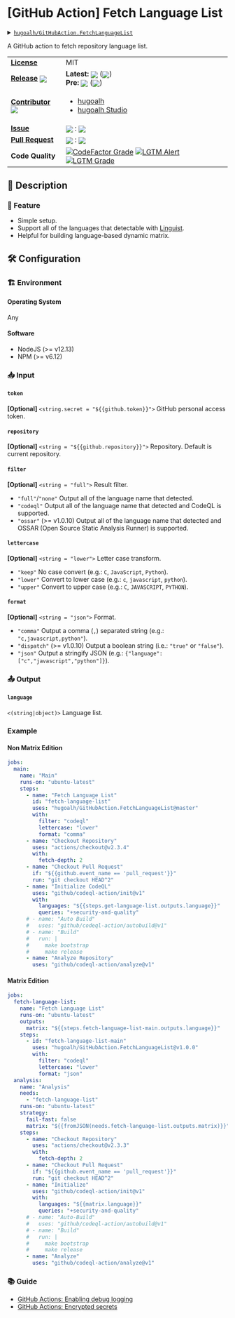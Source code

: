 # \[GitHub Action\] Fetch Language List

<details>
  <summary><a href="https://github.com/hugoalh/GitHubAction.FetchLanguageList"><code>hugoalh/GitHubAction.FetchLanguageList</code></a></summary>
  <img align="center" alt="GitHub Language Count" src="https://img.shields.io/github/languages/count/hugoalh/GitHubAction.FetchLanguageList?logo=github&logoColor=ffffff&style=flat-square" />
  <img align="center" alt="GitHub Top Langauge" src="https://img.shields.io/github/languages/top/hugoalh/GitHubAction.FetchLanguageList?logo=github&logoColor=ffffff&style=flat-square" />
  <img align="center" alt="GitHub Repo Size" src="https://img.shields.io/github/repo-size/hugoalh/GitHubAction.FetchLanguageList?logo=github&logoColor=ffffff&style=flat-square" />
  <img align="center" alt="GitHub Code Size" src="https://img.shields.io/github/languages/code-size/hugoalh/GitHubAction.FetchLanguageList?logo=github&logoColor=ffffff&style=flat-square" />
  <img align="center" alt="GitHub Watcher" src="https://img.shields.io/github/watchers/hugoalh/GitHubAction.FetchLanguageList?logo=github&logoColor=ffffff&style=flat-square" />
  <img align="center" alt="GitHub Star" src="https://img.shields.io/github/stars/hugoalh/GitHubAction.FetchLanguageList?logo=github&logoColor=ffffff&style=flat-square" />
  <img align="center" alt="GitHub Fork" src="https://img.shields.io/github/forks/hugoalh/GitHubAction.FetchLanguageList?logo=github&logoColor=ffffff&style=flat-square" />
</details>

A GitHub action to fetch repository language list.

<table>
  <tr>
    <td><a href="./LICENSE.md"><b>License</b></a></td>
    <td>MIT</td>
  </tr>
  <tr>
    <td><a href="https://github.com/hugoalh/GitHubAction.FetchLanguageList/releases"><b>Release</b></a> <img align="center" src="https://img.shields.io/github/downloads/hugoalh/GitHubAction.FetchLanguageList/total?label=%20&style=flat-square" /></td>
    <td>
      <b>Latest:</b> <img align="center" src="https://img.shields.io/github/release/hugoalh/GitHubAction.FetchLanguageList?sort=semver&label=%20&style=flat-square" /> (<img align="center" src="https://img.shields.io/github/release-date/hugoalh/GitHubAction.FetchLanguageList?label=%20&style=flat-square" />)<br />
      <b>Pre:</b> <img align="center" src="https://img.shields.io/github/release/hugoalh/GitHubAction.FetchLanguageList?include_prereleases&sort=semver&label=%20&style=flat-square" /> (<img align="center" src="https://img.shields.io/github/release-date-pre/hugoalh/GitHubAction.FetchLanguageList?label=%20&style=flat-square" />)
    </td>
  </tr>
  <tr>
    <td><a href="https://github.com/hugoalh/GitHubAction.FetchLanguageList/graphs/contributors"><b>Contributor</b></a> <img align="center" src="https://img.shields.io/github/contributors/hugoalh/GitHubAction.FetchLanguageList?label=%20&style=flat-square" /></td>
    <td><ul>
        <li><a href="https://github.com/hugoalh">hugoalh</a></li>
        <li><a href="https://github.com/hugoalh-studio">hugoalh Studio</a></li>
    </ul></td>
  </tr>
  <tr>
    <td><a href="https://github.com/hugoalh/GitHubAction.FetchLanguageList/issues?q=is%3Aissue"><b>Issue</b></a></td>
    <td><img align="center" src="https://img.shields.io/github/issues-raw/hugoalh/GitHubAction.FetchLanguageList?label=%20&style=flat-square" /> : <img align="center" src="https://img.shields.io/github/issues-closed-raw/hugoalh/GitHubAction.FetchLanguageList?label=%20&style=flat-square" /></td>
  </tr>
  <tr>
    <td><a href="https://github.com/hugoalh/GitHubAction.FetchLanguageList/pulls?q=is%3Apr"><b>Pull Request</b></a></td>
    <td><img align="center" src="https://img.shields.io/github/issues-pr-raw/hugoalh/GitHubAction.FetchLanguageList?label=%20&style=flat-square" /> : <img align="center" src="https://img.shields.io/github/issues-pr-closed-raw/hugoalh/GitHubAction.FetchLanguageList?label=%20&style=flat-square" /></td>
  </tr>
  <tr>
    <td><b>Code Quality</b></td>
    <td>
      <a href="https://www.codefactor.io/repository/github/hugoalh/githubaction.fetchlanguagelist"><img align="center" alt="CodeFactor Grade" src="https://img.shields.io/codefactor/grade/github/hugoalh/GitHubAction.FetchLanguageList?logo=codefactor&logoColor=ffffff&style=flat-square" /></a>
      <a href="https://lgtm.com/projects/g/hugoalh/GitHubAction.FetchLanguageList/alerts"><img align="center" alt="LGTM Alert" src="https://img.shields.io/lgtm/alerts/g/hugoalh/GitHubAction.FetchLanguageList?label=%20&logo=lgtm&logoColor=ffffff&style=flat-square" /></a>
      <a href="https://lgtm.com/projects/g/hugoalh/GitHubAction.FetchLanguageList/context:javascript"><img align="center" alt="LGTM Grade" src="https://img.shields.io/lgtm/grade/javascript/g/hugoalh/GitHubAction.FetchLanguageList?logo=lgtm&logoColor=ffffff&style=flat-square" /></a>
    </td>
  </tr>
</table>

## 📜 Description

### 🌟 Feature

- Simple setup.
- Support all of the languages that detectable with [Linguist](https://github.com/github/linguist).
- Helpful for building language-based dynamic matrix.

## 🛠 Configuration

### 🏗 Environment

#### Operating System

Any

#### Software

- NodeJS (>= v12.13)
- NPM (>= v6.12)

### 📥 Input

#### `token`

**\[Optional\]** `<string.secret = "${{github.token}}">` GitHub personal access token.

#### `repository`

**\[Optional\]** `<string = "${{github.repository}}">` Repository. Default is current repository.

#### `filter`

**\[Optional\]** `<string = "full">` Result filter.
- `"full"`/`"none"` Output all of the language name that detected.
- `"codeql"` Output all of the language name that detected and CodeQL is supported.
- `"ossar"` (>= v1.0.10) Output all of the language name that detected and OSSAR (Open Source Static Analysis Runner) is supported.

#### `lettercase`

**\[Optional\]** `<string = "lower">` Letter case transform.
- `"keep"` No case convert  (e.g.: `C`, `JavaScript`, `Python`).
- `"lower"` Convert to lower case (e.g.: `c`, `javascript`, `python`).
- `"upper"` Convert to upper case (e.g.: `C`, `JAVASCRIPT`, `PYTHON`).

#### `format`

**\[Optional\]** `<string = "json">` Format.
- `"comma"` Output a comma (`,`) separated string (e.g.: `"c,javascript,python"`).
- `"dispatch"` (>= v1.0.10) Output a boolean string (i.e.: `"true"` or `"false"`).
- `"json"` Output a stringify JSON (e.g.: `{"language":["c","javascript","python"]}`).

### 📤 Output

#### `language`

`<(string|object)>` Language list.

### Example

#### Non Matrix Edition

```yml
jobs:
  main:
    name: "Main"
    runs-on: "ubuntu-latest"
    steps:
      - name: "Fetch Language List"
        id: "fetch-language-list"
        uses: "hugoalh/GitHubAction.FetchLanguageList@master"
        with:
          filter: "codeql"
          lettercase: "lower"
          format: "comma"
      - name: "Checkout Repository"
        uses: "actions/checkout@v2.3.4"
        with:
          fetch-depth: 2
      - name: "Checkout Pull Request"
        if: "${{github.event_name == 'pull_request'}}"
        run: "git checkout HEAD^2"
      - name: "Initialize CodeQL"
        uses: "github/codeql-action/init@v1"
        with:
          languages: "${{steps.get-language-list.outputs.language}}"
          queries: "+security-and-quality"
      # - name: "Auto Build"
      #   uses: "github/codeql-action/autobuild@v1"
      # - name: "Build"
      #   run: |
      #     make bootstrap
      #     make release
      - name: "Analyze Repository"
        uses: "github/codeql-action/analyze@v1"
```

#### Matrix Edition

```yml
jobs:
  fetch-language-list:
    name: "Fetch Language List"
    runs-on: "ubuntu-latest"
    outputs:
      matrix: "${{steps.fetch-language-list-main.outputs.language}}"
    steps:
      - id: "fetch-language-list-main"
        uses: "hugoalh/GitHubAction.FetchLanguageList@v1.0.0"
        with:
          filter: "codeql"
          lettercase: "lower"
          format: "json"
  analysis:
    name: "Analysis"
    needs:
      - "fetch-language-list"
    runs-on: "ubuntu-latest"
    strategy:
      fail-fast: false
      matrix: "${{fromJSON(needs.fetch-language-list.outputs.matrix)}}"
    steps:
      - name: "Checkout Repository"
        uses: "actions/checkout@v2.3.3"
        with:
          fetch-depth: 2
      - name: "Checkout Pull Request"
        if: "${{github.event_name == 'pull_request'}}"
        run: "git checkout HEAD^2"
      - name: "Initialize"
        uses: "github/codeql-action/init@v1"
        with:
          languages: "${{matrix.language}}"
          queries: "+security-and-quality"
      # - name: "Auto-Build"
      #   uses: "github/codeql-action/autobuild@v1"
      # - name: "Build"
      #   run: |
      #     make bootstrap
      #     make release
      - name: "Analyze"
        uses: "github/codeql-action/analyze@v1"
```

### 📚 Guide

- [GitHub Actions: Enabling debug logging](https://docs.github.com/en/free-pro-team@latest/actions/managing-workflow-runs/enabling-debug-logging)
- [GitHub Actions: Encrypted secrets](https://docs.github.com/en/free-pro-team@latest/actions/reference/encrypted-secrets)
